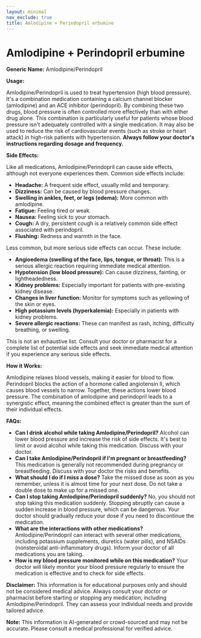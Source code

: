 ```yaml
---
layout: minimal
nav_exclude: true
title: Amlodipine + Perindopril erbumine
---
```


# Amlodipine + Perindopril erbumine

**Generic Name:** Amlodipine/Perindopril

**Usage:**

Amlodipine/Perindopril is used to treat hypertension (high blood pressure).  It's a combination medication containing a calcium channel blocker (amlodipine) and an ACE inhibitor (perindopril).  By combining these two drugs, blood pressure is often controlled more effectively than with either drug alone. This combination is particularly useful for patients whose blood pressure isn't adequately controlled with a single medication.  It may also be used to reduce the risk of cardiovascular events (such as stroke or heart attack) in high-risk patients with hypertension.  **Always follow your doctor's instructions regarding dosage and frequency.**

**Side Effects:**

Like all medications, Amlodipine/Perindopril can cause side effects, although not everyone experiences them.  Common side effects include:

* **Headache:** A frequent side effect, usually mild and temporary.
* **Dizziness:**  Can be caused by blood pressure changes.
* **Swelling in ankles, feet, or legs (edema):**  More common with amlodipine.
* **Fatigue:** Feeling tired or weak.
* **Nausea:** Feeling sick to your stomach.
* **Cough:** A dry, persistent cough is a relatively common side effect associated with perindopril.
* **Flushing:**  Redness and warmth in the face.

Less common, but more serious side effects can occur.  These include:

* **Angioedema (swelling of the face, lips, tongue, or throat):**  This is a serious allergic reaction requiring immediate medical attention.
* **Hypotension (low blood pressure):**  Can cause dizziness, fainting, or lightheadedness.
* **Kidney problems:**  Especially important for patients with pre-existing kidney disease.
* **Changes in liver function:**  Monitor for symptoms such as yellowing of the skin or eyes.
* **High potassium levels (hyperkalemia):**  Especially in patients with kidney problems.
* **Severe allergic reactions:**  These can manifest as rash, itching, difficulty breathing, or swelling.

This is not an exhaustive list.  Consult your doctor or pharmacist for a complete list of potential side effects and seek immediate medical attention if you experience any serious side effects.

**How it Works:**

Amlodipine relaxes blood vessels, making it easier for blood to flow. Perindopril blocks the action of a hormone called angiotensin II, which causes blood vessels to narrow.  Together, these actions lower blood pressure.  The combination of amlodipine and perindopril leads to a synergistic effect, meaning the combined effect is greater than the sum of their individual effects.


**FAQs:**

* **Can I drink alcohol while taking Amlodipine/Perindopril?**  Alcohol can lower blood pressure and increase the risk of side effects.  It's best to limit or avoid alcohol while taking this medication.  Discuss with your doctor.
* **Can I take Amlodipine/Perindopril if I'm pregnant or breastfeeding?**  This medication is generally not recommended during pregnancy or breastfeeding. Discuss with your doctor the risks and benefits.
* **What should I do if I miss a dose?**  Take the missed dose as soon as you remember, unless it is almost time for your next dose.  Do not take a double dose to make up for a missed one.
* **Can I stop taking Amlodipine/Perindopril suddenly?**  No, you should not stop taking this medication suddenly.  Stopping abruptly can cause a sudden increase in blood pressure, which can be dangerous.  Your doctor should gradually reduce your dose if you need to discontinue the medication.
* **What are the interactions with other medications?**  Amlodipine/Perindopril can interact with several other medications, including potassium supplements, diuretics (water pills), and NSAIDs (nonsteroidal anti-inflammatory drugs). Inform your doctor of all medications you are taking.
* **How is my blood pressure monitored while on this medication?** Your doctor will likely monitor your blood pressure regularly to ensure the medication is effective and to check for side effects.


**Disclaimer:** This information is for educational purposes only and should not be considered medical advice.  Always consult your doctor or pharmacist before starting or stopping any medication, including Amlodipine/Perindopril.  They can assess your individual needs and provide tailored advice.


**Note:** This information is AI-generated or crowd-sourced and may not be accurate. Please consult a medical professional for verified advice.